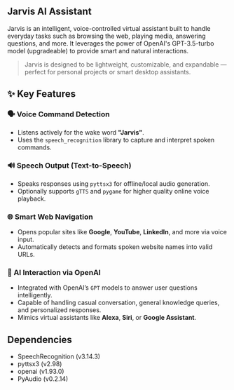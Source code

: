 ## Jarvis AI Assistant
Jarvis is an intelligent, voice-controlled virtual assistant built to handle everyday tasks such as browsing the web, playing media, answering questions, and more. It leverages the power of OpenAI's GPT-3.5-turbo model (upgradeable) to provide smart and natural interactions.

> Jarvis is designed to be lightweight, customizable, and expandable — perfect for personal projects or smart desktop assistants.




## ✨ Key Features

### 🗣️ Voice Command Detection

* Listens actively for the wake word **"Jarvis"**.
* Uses the `speech_recognition` library to capture and interpret spoken commands.

### 🔊 Speech Output (Text-to-Speech)

* Speaks responses using `pyttsx3` for offline/local audio generation.
* Optionally supports `gTTS` and `pygame` for higher quality online voice playback.

### 🌐 Smart Web Navigation

* Opens popular sites like **Google**, **YouTube**, **LinkedIn**, and more via voice input.
* Automatically detects and formats spoken website names into valid URLs.

### 🧠 AI Interaction via OpenAI

* Integrated with OpenAI’s `GPT` models to answer user questions intelligently.
* Capable of handling casual conversation, general knowledge queries, and personalized responses.
* Mimics virtual assistants like **Alexa**, **Siri**, or **Google Assistant**.

## Dependencies
- SpeechRecognition (v3.14.3)
- pyttsx3 (v2.98)
- openai (v1.93.0)
- PyAudio (v0.2.14)
